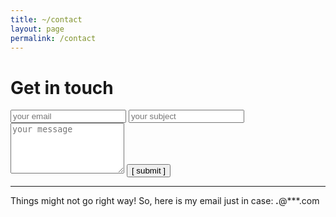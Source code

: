 ```yaml
---
title: ~/contact
layout: page
permalink: /contact
---
```


# Get in touch


<form action="https://formspree.io/f/mqknnzqy" method="POST">
  <input type="text" id="email" name="email" placeholder="your email" autocomplete="off" required="required">
  <input type="text" id="subject" name="subject" placeholder="your subject" autocomplete="off" required="required">
  <textarea rows="5" id="message" name="message" placeholder="your message" autocomplete="off" required="required"></textarea>
  <input type="submit" value="[ submit ]">
</form>

<hr />



Things might not go right way! 
So, here is my email just in case: ***.***@***.com

